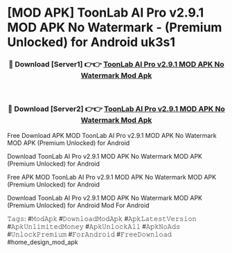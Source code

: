 # [MOD APK] ToonLab AI Pro v2.9.1 MOD APK No Watermark - (Premium Unlocked) for Android uk3s1



<div align="center">
<h3>🔴 Download [Server1] 👉👉 <a href="https://momento.my/?title=ToonLab_AI_Pro_v2.9.1_MOD_APK_No_Watermark">ToonLab AI Pro v2.9.1 MOD APK No Watermark Mod Apk</a></h3><br>

<h3>🔴 Download [Server2] 👉👉 <a href="https://momento.my/?title=ToonLab_AI_Pro_v2.9.1_MOD_APK_No_Watermark">ToonLab AI Pro v2.9.1 MOD APK No Watermark Mod Apk</a></h3>
</div>



Free Download APK MOD ToonLab AI Pro v2.9.1 MOD APK No Watermark MOD APK (Premium Unlocked) for Android

Download ToonLab AI Pro v2.9.1 MOD APK No Watermark MOD APK (Premium Unlocked) for Android

Free APK MOD ToonLab AI Pro v2.9.1 MOD APK No Watermark MOD APK (Premium Unlocked) for Android

Download ToonLab AI Pro v2.9.1 MOD APK No Watermark MOD APK (Premium Unlocked) for Android Mod For Android

𝚃𝚊𝚐𝚜: #𝙼𝚘𝚍𝙰𝚙𝚔 #𝙳𝚘𝚠𝚗𝚕𝚘𝚊𝚍𝙼𝚘𝚍𝙰𝚙𝚔 #𝙰𝚙𝚔𝙻𝚊𝚝𝚎𝚜𝚝𝚅𝚎𝚛𝚜𝚒𝚘𝚗 #𝙰𝚙𝚔𝚄𝚗𝚕𝚒𝚖𝚒𝚝𝚎𝚍𝙼𝚘𝚗𝚎𝚢 #𝙰𝚙𝚔𝚄𝚗𝚕𝚘𝚌𝚔𝙰𝚕𝚕 #𝙰𝚙𝚔𝙽𝚘𝙰𝚍𝚜 #𝚄𝚗𝚕𝚘𝚌𝚔𝙿𝚛𝚎𝚖𝚒𝚞𝚖 #𝙵𝚘𝚛𝙰𝚗𝚍𝚛𝚘𝚒𝚍 #𝙵𝚛𝚎𝚎𝙳𝚘𝚠𝚗𝚕𝚘𝚊𝚍 #home_design_mod_apk
